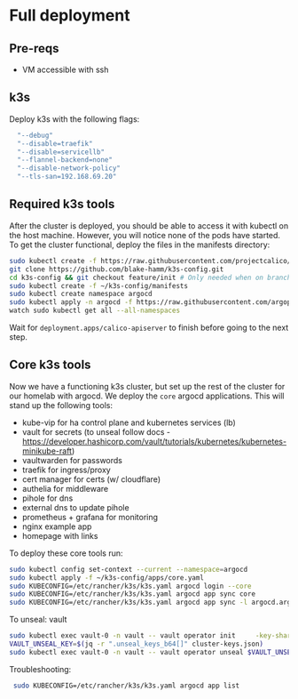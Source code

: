 # Full deployment

## Pre-reqs
- VM accessible with ssh

## k3s
Deploy k3s with the following flags:
```bash
  "--debug"
  "--disable=traefik"
  "--disable=servicellb"
  "--flannel-backend=none"
  "--disable-network-policy"
  "--tls-san=192.168.69.20"
```

## Required k3s tools
After the cluster is deployed, you should be able to access it with kubectl on the host machine. However, you will notice none of the pods have started. To get the cluster functional, deploy the files in the manifests directory:
```bash
sudo kubectl create -f https://raw.githubusercontent.com/projectcalico/calico/v3.27.3/manifests/tigera-operator.yaml
git clone https://github.com/blake-hamm/k3s-config.git
cd k3s-config && git checkout feature/init # Only needed when on branch
sudo kubectl create -f ~/k3s-config/manifests
sudo kubectl create namespace argocd
sudo kubectl apply -n argocd -f https://raw.githubusercontent.com/argoproj/argo-cd/stable/manifests/install.yaml
watch sudo kubectl get all --all-namespaces
```
Wait for `deployment.apps/calico-apiserver` to finish before going to the next step.

## Core k3s tools
Now we have a functioning k3s cluster, but set up the rest of the cluster for our homelab with argocd. We deploy the `core` argocd applications. This will stand up the following tools:
 - kube-vip for ha control plane and kubernetes services (lb)
 - vault for secrets (to unseal follow docs - https://developer.hashicorp.com/vault/tutorials/kubernetes/kubernetes-minikube-raft)
 - vaultwarden for passwords
 - traefik for ingress/proxy
 - cert manager for certs (w/ cloudflare)
 - authelia for middleware
 - pihole for dns
 - external dns to update pihole
 - prometheus + grafana for monitoring
 - nginx example app
 - homepage with links

 To deploy these core tools run:
 ```bash
 sudo kubectl config set-context --current --namespace=argocd
 sudo kubectl apply -f ~/k3s-config/apps/core.yaml
 sudo KUBECONFIG=/etc/rancher/k3s/k3s.yaml argocd login --core
 sudo KUBECONFIG=/etc/rancher/k3s/k3s.yaml argocd app sync core
 sudo KUBECONFIG=/etc/rancher/k3s/k3s.yaml argocd app sync -l argocd.argoproj.io/instance=core
 ```

To unseal: vault
```bash
sudo kubectl exec vault-0 -n vault -- vault operator init     -key-shares=1     -key-threshold=1     -format=json > cluster-keys.json
VAULT_UNSEAL_KEY=$(jq -r ".unseal_keys_b64[]" cluster-keys.json)
sudo kubectl exec vault-0 -n vault -- vault operator unseal $VAULT_UNSEAL_KEY
```

Troubleshooting:
```bash
 sudo KUBECONFIG=/etc/rancher/k3s/k3s.yaml argocd app list
```
